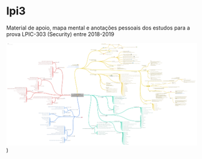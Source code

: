 # lpi3
Material de apoio, mapa mental e anotações pessoais dos estudos para a prova LPIC-303 (Security) entre 2018-2019

![mindmap303](https://github.com/bruno-sf/lpi3/blob/main/LPIC3_-_Exam_303%20-%20MindMap%20-%202018-2019.png))

